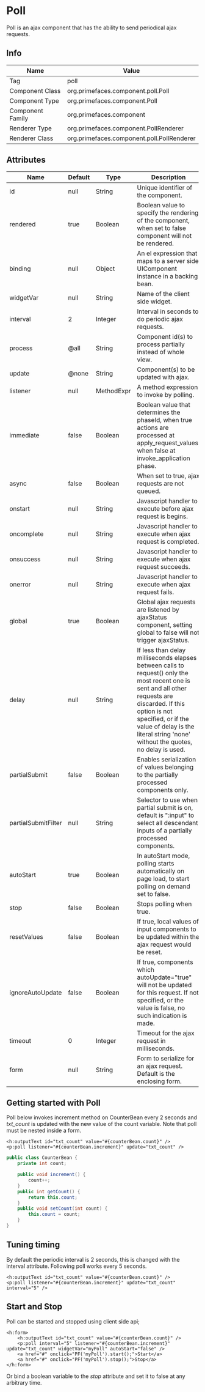# Poll

Poll is an ajax component that has the ability to send periodical ajax requests.

## Info

| Name | Value |
| --- | --- |
| Tag | poll
| Component Class | org.primefaces.component.poll.Poll
| Component Type | org.primefaces.component.Poll
| Component Family | org.primefaces.component |
| Renderer Type | org.primefaces.component.PollRenderer
| Renderer Class | org.primefaces.component.poll.PollRenderer

## Attributes

| Name | Default | Type | Description | 
| --- | --- | --- | --- |
id | null | String | Unique identifier of the component.
rendered | true | Boolean | Boolean value to specify the rendering of the component, when set to false component will not be rendered.
binding | null | Object | An el expression that maps to a server side UIComponent instance in a backing bean.
widgetVar | null | String | Name of the client side widget.
interval | 2 | Integer | Interval in seconds to do periodic ajax requests.
process | @all | String | Component id(s) to process partially instead of whole view.
update | @none | String | Component(s) to be updated with ajax.
listener | null | MethodExpr | A method expression to invoke by polling.
immediate | false | Boolean | Boolean value that determines the phaseId, when true actions are processed at apply_request_values, when false at invoke_application phase.
async | false | Boolean | When set to true, ajax requests are not queued.
onstart | null | String | Javascript handler to execute before ajax request is begins.
oncomplete | null | String | Javascript handler to execute when ajax request is completed.
onsuccess | null | String | Javascript handler to execute when ajax request succeeds.
onerror | null | String | Javascript handler to execute when ajax request fails.
global | true | Boolean | Global ajax requests are listened by ajaxStatus component, setting global to false will not trigger ajaxStatus.
delay | null | String | If less than delay milliseconds elapses between calls to request() only the most recent one is sent and all other requests are discarded. If this option is not specified, or if the value of delay is the literal string 'none' without the quotes, no delay is used.
partialSubmit | false | Boolean | Enables serialization of values belonging to the partially processed components only.
partialSubmitFilter | null | String | Selector to use when partial submit is on, default is ":input" to select all descendant inputs of a partially processed components.
autoStart | true | Boolean | In autoStart mode, polling starts automatically on page load, to start polling on demand set to false.
stop | false | Boolean | Stops polling when true.
resetValues | false | Boolean | If true, local values of input components to be updated within the ajax request would be reset.
ignoreAutoUpdate | false | Boolean | If true, components which autoUpdate="true" will not be updated for this request. If not specified, or the value is false, no such indication is made.
timeout | 0 | Integer | Timeout for the ajax request in milliseconds.
form | null | String | Form to serialize for an ajax request. Default is the enclosing form.

## Getting started with Poll
Poll below invokes increment method on CounterBean every 2 seconds and _txt_count_ is updated
with the new value of the count variable. Note that poll must be nested inside a form.

```xhtml
<h:outputText id="txt_count" value="#{counterBean.count}" />
<p:poll listener="#{counterBean.increment}" update="txt_count" />
```

```java
public class CounterBean {
    private int count;

    public void increment() {
        count++;
    }
    public int getCount() {
        return this.count;
    }
    public void setCount(int count) {
        this.count = count;
    }
}
```
## Tuning timing
By default the periodic interval is 2 seconds, this is changed with the interval attribute. Following
poll works every 5 seconds.

```xhtml
<h:outputText id="txt_count" value="#{counterBean.count}" />
<p:poll listener="#{counterBean.increment}" update="txt_count" interval="5" />
```
## Start and Stop
Poll can be started and stopped using client side api;

```xhtml
<h:form>
    <h:outputText id="txt_count" value="#{counterBean.count}" />
    <p:poll interval="5" listener="#{counterBean.increment}" update="txt_count" widgetVar="myPoll" autoStart="false" />
    <a href="#" onclick="PF('myPoll').start();">Start</a>
    <a href="#" onclick="PF('myPoll').stop();">Stop</a>
</h:form>
```
Or bind a boolean variable to the _stop_ attribute and set it to false at any arbitrary time.

